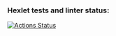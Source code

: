 ### Hexlet tests and linter status:
[![Actions Status](https://github.com/DedMazai36/frontend-project-44/workflows/hexlet-check/badge.svg)](https://github.com/DedMazai36/frontend-project-44/actions)